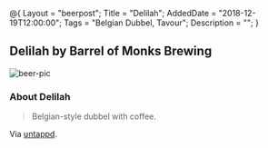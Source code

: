 @{ 
 Layout = "beerpost"; 
 Title = "Delilah"; 
 AddedDate = "2018-12-19T12:00:00"; 
 Tags = "Belgian Dubbel, Tavour"; 
 Description = ""; 
 } 
 

## Delilah by Barrel of Monks Brewing

![beer-pic]

### About Delilah

> Belgian-style dubbel with coffee.

Via [untappd][untappd-url].

[untappd-url]: <https://untappd.com/b/barrel-of-monks-brewing-delilah/2581197>
[beer-pic]: https://jasonpowley.com/assets/img/2018-12-19-delilah.jpeg "Delilah by Barrel of Monks Brewing"
